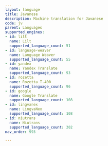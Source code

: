 ```yaml
---
layout: language
title: Javanese
description: Machine translation for Javanese
code: jv
parent: Languages
supported_engines:
- id: lilt
  name: Lilt
  supported_language_count: 51
- id: language-weaver
  name: Language Weaver
  supported_language_count: 55
- id: yandex
  name: Yandex Translate
  supported_language_count: 93
- id: rozetta
  name: Rozetta T-400
  supported_language_count: 96
- id: google
  name: Google Translate
  supported_language_count: 108
- id: lingvanex
  name: LingvaNex
  supported_language_count: 108
- id: niutrans
  name: Niutrans
  supported_language_count: 302
nav_order: 993

---
```




